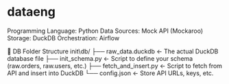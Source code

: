 # dataeng
Programming Language: Python
Data Sources: Mock API (Mockaroo)
Storage: DuckDB
Orchestration: Airflow


📂 DB Folder Structure 
init\db/
├── raw_data.duckdb         ← The actual DuckDB database file
├── init_schema.py          ← Script to define your schema (raw.orders, raw.users, etc.)
├── fetch_and_insert.py     ← Script to fetch from API and insert into DuckDB
└── config.json             ← Store API URLs, keys, etc.
